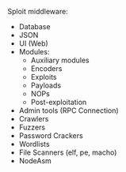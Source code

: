 Sploit middleware:
 + Database
 + JSON
 + UI (Web)
 + Modules:
   + Auxiliary modules
   + Encoders
   + Exploits
   + Payloads
   + NOPs
   + Post-exploitation
 + Admin tools (RPC Connection)
 + Crawlers
 + Fuzzers
 + Password Crackers
 + Wordlists
 + File Scanners (elf, pe, macho)
 + NodeAsm
